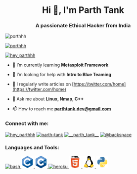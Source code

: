 <h1 align="center">Hi 👋, I'm Parth Tank</h1>
<h3 align="center">A passionate Ethical Hacker from India</h3>

<p align="left"> <img src="https://komarev.com/ghpvc/?username=porthhh&label=Profile%20views&color=0e75b6&style=flat" alt="porthhh" /> </p>

<p align="left"> <a href="https://github.com/ryo-ma/github-profile-trophy"><img src="https://github-profile-trophy.vercel.app/?username=porthhh" alt="porthhh" /></a> </p>

<p align="left"> <a href="https://twitter.com/hey_parthhh" target="blank"><img src="https://img.shields.io/twitter/follow/hey_parthhh?logo=twitter&style=for-the-badge" alt="hey_parthhh" /></a> </p>

- 🌱 I’m currently learning **Metasploit Framework**

- 🤝 I’m looking for help with **Intro to Blue Teaming**

- 📝 I regularly write articles on [https://twitter.com/home](https://twitter.com/home)

- 💬 Ask me about **Linux, Nmap, C++**

- 📫 How to reach me **parthtank.dev@gmail.com**

<h3 align="left">Connect with me:</h3>
<p align="left">
<a href="https://twitter.com/hey_parthhh" target="blank"><img align="center" src="https://raw.githubusercontent.com/rahuldkjain/github-profile-readme-generator/master/src/images/icons/Social/twitter.svg" alt="hey_parthhh" height="30" width="40" /></a>
<a href="https://linkedin.com/in/parth-tank" target="blank"><img align="center" src="https://raw.githubusercontent.com/rahuldkjain/github-profile-readme-generator/master/src/images/icons/Social/linked-in-alt.svg" alt="parth-tank" height="30" width="40" /></a>
<a href="https://instagram.com/__parth_tank__" target="blank"><img align="center" src="https://raw.githubusercontent.com/rahuldkjain/github-profile-readme-generator/master/src/images/icons/Social/instagram.svg" alt="__parth_tank__" height="30" width="40" /></a>
<a href="https://hashnode.com/@backspace" target="blank"><img align="center" src="https://raw.githubusercontent.com/rahuldkjain/github-profile-readme-generator/master/src/images/icons/Social/hashnode.svg" alt="@backspace" height="30" width="40" /></a>
</p>

<h3 align="left">Languages and Tools:</h3>
<p align="left"> <a href="https://www.gnu.org/software/bash/" target="_blank" rel="noreferrer"> <img src="https://www.vectorlogo.zone/logos/gnu_bash/gnu_bash-icon.svg" alt="bash" width="40" height="40"/> </a> <a href="https://www.cprogramming.com/" target="_blank" rel="noreferrer"> <img src="https://raw.githubusercontent.com/devicons/devicon/master/icons/c/c-original.svg" alt="c" width="40" height="40"/> </a> <a href="https://www.w3schools.com/cpp/" target="_blank" rel="noreferrer"> <img src="https://raw.githubusercontent.com/devicons/devicon/master/icons/cplusplus/cplusplus-original.svg" alt="cplusplus" width="40" height="40"/> </a> <a href="https://heroku.com" target="_blank" rel="noreferrer"> <img src="https://www.vectorlogo.zone/logos/heroku/heroku-icon.svg" alt="heroku" width="40" height="40"/> </a> <a href="https://www.w3.org/html/" target="_blank" rel="noreferrer"> <img src="https://raw.githubusercontent.com/devicons/devicon/master/icons/html5/html5-original-wordmark.svg" alt="html5" width="40" height="40"/> </a> <a href="https://www.linux.org/" target="_blank" rel="noreferrer"> <img src="https://raw.githubusercontent.com/devicons/devicon/master/icons/linux/linux-original.svg" alt="linux" width="40" height="40"/> </a> <a href="https://www.python.org" target="_blank" rel="noreferrer"> <img src="https://raw.githubusercontent.com/devicons/devicon/master/icons/python/python-original.svg" alt="python" width="40" height="40"/> </a> </p>
